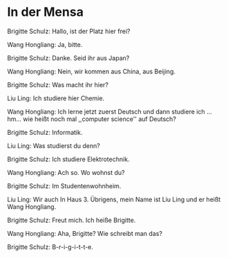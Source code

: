 # In der Mensa

Brigitte Schulz: Hallo, ist der Platz hier frei?

Wang Hongliang: Ja, bitte.

Brigitte Schulz: Danke. Seid ihr aus Japan?

Wang Hongliang: Nein, wir kommen aus China, aus Beijing.

Brigitte Schulz: Was macht ihr hier?

Liu Ling: Ich studiere hier Chemie.

Wang Hongliang:  Ich lerne jetzt zuerst Deutsch und dann studiere ich ... hm... wie heißt noch mal ,,computer science'' auf Deutsch?

Brigitte Schulz: Informatik.

Liu Ling: Was studierst du denn?

Brigitte Schulz: Ich studiere Elektrotechnik.

Wang Hongliang:  Ach so. Wo wohnst du?

Brigitte Schulz: Im Studentenwohnheim.

Liu Ling: Wir auch In Haus 3. Übrigens, mein Name ist Liu Ling und er heißt Wang Hongliang.

Brigitte Schulz: Freut mich. Ich heiße Brigitte.

Wang Hongliang: Aha, Brigitte? Wie schreibt man das?

Brigitte Schulz: B-r-i-g-i-t-t-e.






